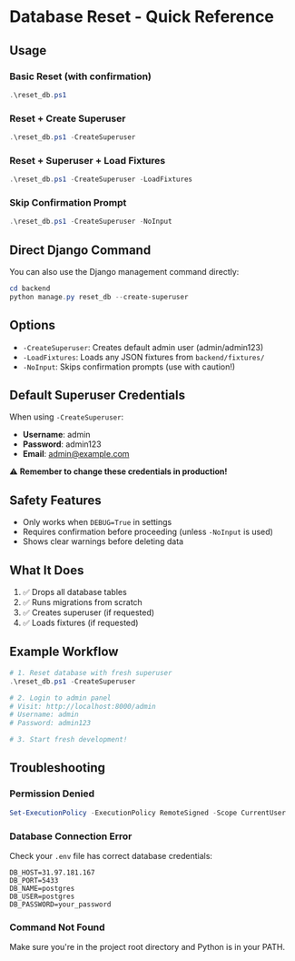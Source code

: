 # Database Reset - Quick Reference

## Usage

### Basic Reset (with confirmation)
```powershell
.\reset_db.ps1
```

### Reset + Create Superuser
```powershell
.\reset_db.ps1 -CreateSuperuser
```

### Reset + Superuser + Load Fixtures
```powershell
.\reset_db.ps1 -CreateSuperuser -LoadFixtures
```

### Skip Confirmation Prompt
```powershell
.\reset_db.ps1 -CreateSuperuser -NoInput
```

## Direct Django Command

You can also use the Django management command directly:

```powershell
cd backend
python manage.py reset_db --create-superuser
```

## Options

- `-CreateSuperuser`: Creates default admin user (admin/admin123)
- `-LoadFixtures`: Loads any JSON fixtures from `backend/fixtures/`
- `-NoInput`: Skips confirmation prompts (use with caution!)

## Default Superuser Credentials

When using `-CreateSuperuser`:
- **Username**: admin
- **Password**: admin123
- **Email**: admin@example.com

⚠️ **Remember to change these credentials in production!**

## Safety Features

- Only works when `DEBUG=True` in settings
- Requires confirmation before proceeding (unless `-NoInput` is used)
- Shows clear warnings before deleting data

## What It Does

1. ✅ Drops all database tables
2. ✅ Runs migrations from scratch
3. ✅ Creates superuser (if requested)
4. ✅ Loads fixtures (if requested)

## Example Workflow

```powershell
# 1. Reset database with fresh superuser
.\reset_db.ps1 -CreateSuperuser

# 2. Login to admin panel
# Visit: http://localhost:8000/admin
# Username: admin
# Password: admin123

# 3. Start fresh development!
```

## Troubleshooting

### Permission Denied
```powershell
Set-ExecutionPolicy -ExecutionPolicy RemoteSigned -Scope CurrentUser
```

### Database Connection Error
Check your `.env` file has correct database credentials:
```
DB_HOST=31.97.181.167
DB_PORT=5433
DB_NAME=postgres
DB_USER=postgres
DB_PASSWORD=your_password
```

### Command Not Found
Make sure you're in the project root directory and Python is in your PATH.
